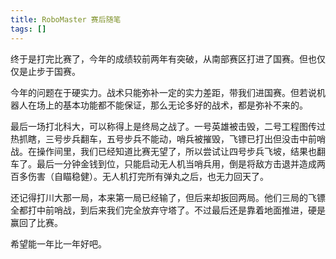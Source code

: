 ```yaml
---
title: RoboMaster 赛后随笔
tags: []
---
```


终于是打完比赛了，今年的成绩较前两年有突破，从南部赛区打进了国赛。但也仅仅是止步于国赛。

今年的问题在于硬实力。战术只能弥补一定的实力差距，带我们进国赛。但若说机器人在场上的基本功能都不能保证，那么无论多好的战术，都是弥补不来的。

最后一场打北科大，可以称得上是终局之战了。一号英雄被击毁，二号工程图传过热抓瞎，三号步兵翻车，五号步兵不能动，哨兵被摧毁，飞镖已打出但没击中前哨战。在操作间里，我们已经知道比赛无望了，所以尝试让四号步兵飞坡，结果也翻车了。最后一分钟金钱到位，只能启动无人机当哨兵用，倒是将敌方击退并造成两百多伤害（自瞄稳健）。无人机打完所有弹丸之后，也无力回天了。

还记得打川大那一局，本来第一局已经输了，但后来却扳回两局。他们三局的飞镖全都打中前哨战，到后来我们完全放弃守塔了。不过最后还是靠着地面推进，硬是赢回了比赛。


希望能一年比一年好吧。
